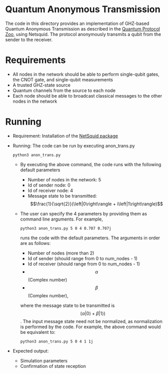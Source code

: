 # Quantum Anonymous Transmission
The code in this directory provides an implementation of GHZ-based Quantum Anonymous Transmission as described in the [Quantum Protocol Zoo](https://wiki.veriqloud.fr/index.php?title=GHZ-based_Quantum_Anonymous_Transmission), using Netsquid. The protocol anonymously transmits a qubit from the sender to the receiver.

# Requirements
- All nodes in the network should be able to perform single-qubit gates, the CNOT gate, and single-qubit measurements
- A trusted GHZ-state source
- Quantum channels from the source to each node
- Each node should be able to broadcast classical messages to the other nodes in the network

# Running
- Requirement: Installation of the [NetSquid package](https://netsquid.org/)
- Running: The code can be run by executing anon_trans.py
    ```
    python3 anon_trans.py
    ```
    
    - By executing the above command, the code runs with the following default parameters
        -  Number of nodes in the network: 5
        -  Id of sender node: 0
        -  Id of receiver node: 4
        -  Message state to be transmitted: $$\frac{1}{\sqrt{2}}(\left|0\right\rangle + i\left|1\right\rangle)$$
    - The user can specify the 4 parameters by providing them as command line arguments. For example, 
      ```
      python3 anon_trans.py 5 0 4 0.707 0.707j
      ```
      runs the code with the default parameters. The arguments in order are as follows:
        - Number of nodes (more than 2)
        - Id of sender (should range from 0 to num_nodes - 1)
        - Id of receiver (should range from 0 to num_nodes - 1)
        - $$\alpha$$ (Complex number)
        - $$\beta$$ (Complex number),
        
        where the message state to be transmitted is $$(\alpha\left|0\right\rangle + \beta\left|1\right\rangle)$$. The input message state need not be normalized, as normalization is performed by the code. For example, the above command would be equivalent to:
        ```
        python3 anon_trans.py 5 0 4 1 1j
        ```
        
- Expected output: 
    - Simulation parameters
    - Confirmation of state reception
